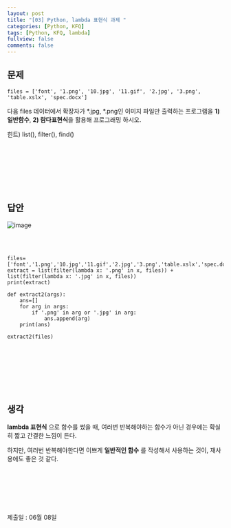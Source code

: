 ```yaml
---
layout: post
title: "[03] Python, lambda 표현식 과제 "
categories: [Python, KFQ]
tags: [Python, KFQ, lambda]
fullview: false
comments: false
---
```


## 문제

```
files = ['font', '1.png', '10.jpg', '11.gif', '2.jpg', '3.png', 'table.xslx', 'spec.docx']
```

다음 files 데이터에서 확장자가 *.jpg, *.png인 이미지 파일만 출력하는 프로그램을 **1) 일반함수**, **2) 람다표현식**을 활용해 프로그래밍 하시오.

힌트) list(), filter(), find()

<br><br><br><br><br><br>

## 답안
![image](https://user-images.githubusercontent.com/84369912/126753668-8cec7840-9d07-4380-a555-6a85f2ebc687.png)

<br><br>

```
files=['font','1.png','10.jpg','11.gif','2.jpg','3.png','table.xslx','spec.docx']
extract = list(filter(lambda x: '.png' in x, files)) + list(filter(lambda x: '.jpg' in x, files))
print(extract)

def extract2(args):
    ans=[]
    for arg in args:
        if '.png' in arg or '.jpg' in arg:
            ans.append(arg)
    print(ans)

extract2(files)
```

<br><br><br><br><br><br>

## 생각
__lambda 표현식__ 으로 함수를 썼을 때, 여러번 반복해야하는 함수가 아닌 경우에는 확실히 짧고 간결한 느낌이 든다.

하지만, 여러번 반복해야한다면 이쁘게 __일반적인 함수__ 를 작성해서 사용하는 것이, 재사용에도 좋은 것 같다.



<br><br><br><br><br><br>
제출일 : 06월 08일